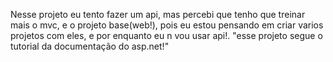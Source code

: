 Nesse projeto eu tento fazer um api, mas percebi que tenho que treinar mais o mvc, e o projeto base(web!), pois eu estou pensando em criar varios projetos com eles, e por enquanto eu n vou usar api!.
"esse projeto segue o tutorial da documentação do asp.net!"
